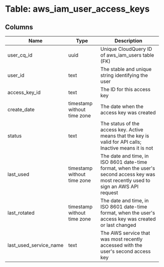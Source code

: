 
# Table: aws_iam_user_access_keys

## Columns
| Name        | Type           | Description  |
| ------------- | ------------- | -----  |
|user_cq_id|uuid|Unique CloudQuery ID of aws_iam_users table (FK)|
|user_id|text|The stable and unique string identifying the user|
|access_key_id|text|The ID for this access key|
|create_date|timestamp without time zone|The date when the access key was created|
|status|text|The status of the access key. Active means that the key is valid for API calls; Inactive means it is not|
|last_used|timestamp without time zone|The date and time, in ISO 8601 date-time format, when the user's second access key was most recently used to sign an AWS API request|
|last_rotated|timestamp without time zone|The date and time, in ISO 8601 date-time format, when the user's access key was created or last changed|
|last_used_service_name|text|The AWS service that was most recently accessed with the user's second access key|
